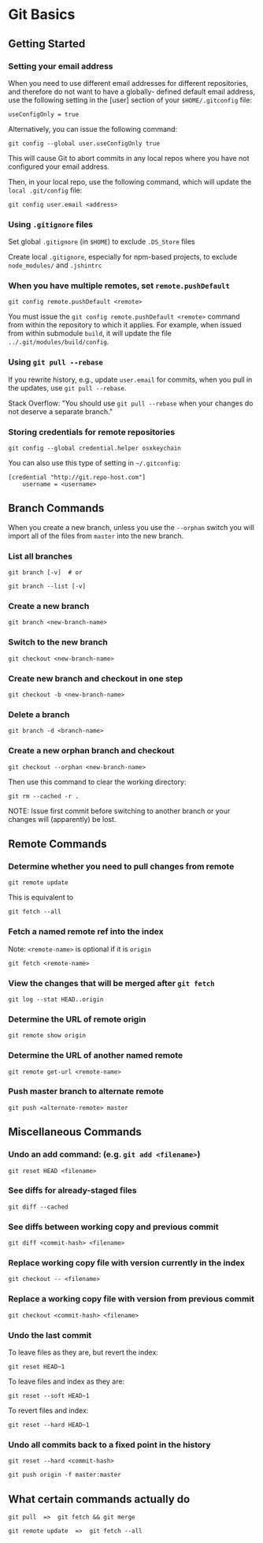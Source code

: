 # Git Basics

## Getting Started

### Setting your email address

When you need to use different email addresses for different
repositories, and therefore do not want to have a globally-
defined default email address, use the following setting in
the [user] section of your ```$HOME/.gitconfig``` file:

    useConfigOnly = true

Alternatively, you can issue the following command:

    git config --global user.useConfigOnly true

This will cause Git to abort commits in any local repos where
you have not configured your email address.

Then, in your local repo, use the following command, which
will update the ```local .git/config``` file:

    git config user.email <address>

### Using `.gitignore` files

Set global `.gitignore` (in `$HOME`) to exclude `.DS_Store` files

Create local `.gitignore`, especially for npm-based projects,
to exclude `node_modules/` and `.jshintrc`

### When you have multiple remotes, set `remote.pushDefault`

    git config remote.pushDefault <remote>

You must issue the `git config remote.pushDefault <remote>`
command from within the repository to which it applies. For
example, when issued from within submodule `build`, it will
update the file `../.git/modules/build/config`.

### Using `git pull --rebase`

If you rewrite history, e.g., update `user.email` for commits,
when you pull in the updates, use `git pull --rebase`.

Stack Overflow: "You should use `git pull --rebase` when your
changes do not deserve a separate branch."

### Storing credentials for remote repositories

    git config --global credential.helper osxkeychain

You can also use this type of setting in `~/.gitconfig`:

    [credential "http://git.repo-host.com"]
        username = <username>



## Branch Commands

When you create a new branch, unless you use the `--orphan` switch
you will import all of the files from `master` into the new branch.

### List all branches

    git branch [-v]  # or

    git branch --list [-v]

### Create a new branch

    git branch <new-branch-name>

### Switch to the new branch

    git checkout <new-branch-name>

### Create new branch and checkout in one step

    git checkout -b <new-branch-name>

### Delete a branch

    git branch -d <branch-name>

### Create a new orphan branch and checkout

    git checkout --orphan <new-branch-name>

Then use this command to clear the working directory:

    git rm --cached -r .

NOTE: Issue first commit before switching to another branch or
your changes will (apparently) be lost.



## Remote Commands

### Determine whether you need to pull changes from remote

    git remote update

This is equivalent to

    git fetch --all

### Fetch a named remote ref into the index

Note: `<remote-name>` is optional if it is `origin`

    git fetch <remote-name>

### View the changes that will be merged after `git fetch`

    git log --stat HEAD..origin

### Determine the URL of remote origin

    git remote show origin

### Determine the URL of another named remote

    git remote get-url <remote-name>

### Push master branch to alternate remote

    git push <alternate-remote> master



## Miscellaneous Commands

### Undo an add command: (e.g. `git add <filename>`)

    git reset HEAD <filename>

### See diffs for already-staged files

    git diff --cached

### See diffs between working copy and previous commit

    git diff <commit-hash> <filename>

### Replace working copy file with version currently in the index

    git checkout -- <filename>

### Replace a working copy file with version from previous commit

    git checkout <commit-hash> <filename>

### Undo the last commit

To leave files as they are, but revert the index:

    git reset HEAD~1

To leave files and index as they are:

    git reset --soft HEAD~1

To revert files and index:

    git reset --hard HEAD~1

### Undo all commits back to a fixed point in the history

    git reset --hard <commit-hash>

    git push origin -f master:master



## What certain commands actually do

    git pull  =>  git fetch && git merge

    git remote update  =>  git fetch --all
